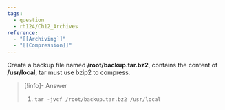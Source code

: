 ```yaml
---
tags:
  - question
  - rh124/Ch12_Archives
reference:
  - "[[Archiving]]"
  - "[[Compression]]"
---
```


Create a backup file named **/root/backup.tar.bz2**, contains the content of **/usr/local**, tar must use bzip2 to compress.

> [!info]- Answer
>
> 1.  `tar -jvcf /root/backup.tar.bz2 /usr/local`
